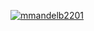 [![mmandelb2201](https://circleci.com/gh/<GITHUB_USERNAME>/SSW567_HW02b.svg?style=svg)](https://app.circleci.com/pipelines/github/mmandelb2201/SSW567_HW02b?branch=main&filter=all)
